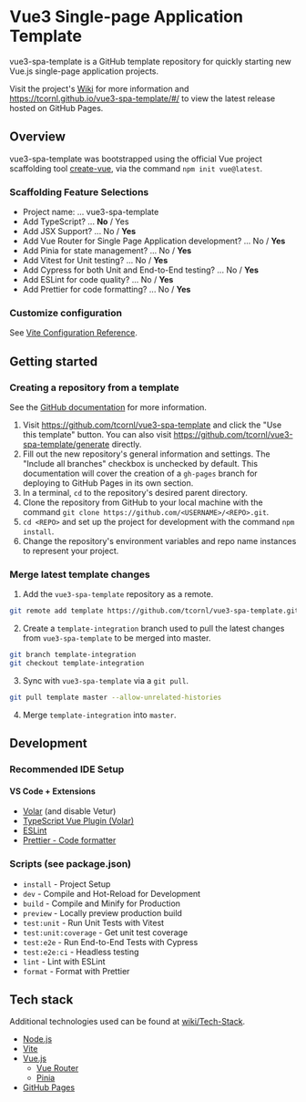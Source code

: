 # Vue3 Single-page Application Template

vue3-spa-template is a GitHub template repository for quickly starting new Vue.js single-page application projects.

Visit the project's [Wiki](https://github.com/tcornl/vue3-spa-template/wiki) for more information and https://tcornl.github.io/vue3-spa-template/#/ to view the latest release hosted on GitHub Pages.

## Overview

vue3-spa-template was bootstrapped using the official Vue project scaffolding tool [create-vue](https://github.com/vuejs/create-vue), via the command `npm init vue@latest`.

### Scaffolding Feature Selections

- Project name: ... vue3-spa-template
- Add TypeScript? ... **No** / Yes
- Add JSX Support? ... No / **Yes**
- Add Vue Router for Single Page Application development? ... No / **Yes**
- Add Pinia for state management? ... No / **Yes**
- Add Vitest for Unit testing? ... No / **Yes**
- Add Cypress for both Unit and End-to-End testing? ... No / **Yes**
- Add ESLint for code quality? ... No / **Yes**
- Add Prettier for code formatting? ... No / **Yes**

### Customize configuration

See [Vite Configuration Reference](https://vitejs.dev/config/).

## Getting started

### Creating a repository from a template

See the [GitHub documentation](https://docs.github.com/en/repositories/creating-and-managing-repositories/creating-a-repository-from-a-template) for more information.

1. Visit https://github.com/tcornl/vue3-spa-template and click the "Use this template" button. You can also visit https://github.com/tcornl/vue3-spa-template/generate directly.
2. Fill out the new repository's general information and settings. The "Include all branches" checkbox is unchecked by default. This documentation will cover the creation of a `gh-pages` branch for deploying to GitHub Pages in its own section.
3. In a terminal, `cd` to the repository's desired parent directory.
4. Clone the repository from GitHub to your local machine with the command `git clone https://github.com/<USERNAME>/<REPO>.git`.
5. `cd <REPO>` and set up the project for development with the command `npm install`.
6. Change the repository's environment variables and repo name instances to represent your project.

### Merge latest template changes

1. Add the `vue3-spa-template` repository as a remote.

```sh
git remote add template https://github.com/tcornl/vue3-spa-template.git
```

2. Create a `template-integration` branch used to pull the latest changes from `vue3-spa-template` to be merged into master.

```sh
git branch template-integration
git checkout template-integration
```

3. Sync with `vue3-spa-template` via a `git pull`.

```sh
git pull template master --allow-unrelated-histories
```

4. Merge `template-integration` into `master`.

## Development

### Recommended IDE Setup

#### VS Code + Extensions

- [Volar](https://marketplace.visualstudio.com/items?itemName=johnsoncodehk.volar) (and disable Vetur)
- [TypeScript Vue Plugin (Volar)](https://marketplace.visualstudio.com/items?itemName=johnsoncodehk.vscode-typescript-vue-plugin)
- [ESLint](https://marketplace.visualstudio.com/items?itemName=dbaeumer.vscode-eslint)
- [Prettier - Code formatter](https://marketplace.visualstudio.com/items?itemName=esbenp.prettier-vscode)

### Scripts (see package.json)

- `install` - Project Setup
- `dev` - Compile and Hot-Reload for Development
- `build` - Compile and Minify for Production
- `preview` - Locally preview production build
- `test:unit` - Run Unit Tests with Vitest
- `test:unit:coverage` - Get unit test coverage
- `test:e2e` - Run End-to-End Tests with Cypress
- `test:e2e:ci` - Headless testing
- `lint` - Lint with ESLint
- `format` - Format with Prettier

## Tech stack

Additional technologies used can be found at [wiki/Tech-Stack](https://github.com/tcornl/vue3-spa-template/wiki/Tech-Stack).

- [Node.js](https://nodejs.org/en/)
- [Vite](https://vitejs.dev/)
- [Vue.js](https://vuejs.org/)
  - [Vue Router](https://router.vuejs.org/)
  - [Pinia](https://pinia.vuejs.org/)
- [GitHub Pages](https://pages.github.com/)
